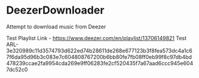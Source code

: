 # DeezerDownloader
Attempt to download music from Deezer

Test Playlist Link - https://www.deezer.com/en/playlist/13706149821
Test ARL- 3e320989c11d3574793d622ed74b28611de268e677123b3f8fea573dc4a1c67f6da95d96b3c083e7c604808767200b6bb80fe7fb08ff0eb99f8c97db4bd478239ccae2fa9954cda269e9ff06283fe2cf520435f7a67aad6ccc945e6047dc52c0